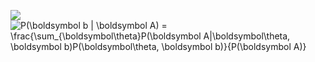 
<img src="https://www.codecogs.com/eqnedit.php?latex=P(\boldsymbol&space;b&space;|&space;\boldsymbol&space;A)&space;=&space;\frac{\sum_{\boldsymbol\theta}P(\boldsymbol&space;A|\boldsymbol\theta,&space;\boldsymbol&space;b)P(\boldsymbol\theta,&space;\boldsymbol&space;b)}{P(\boldsymbol&space;A)}" target="_blank"><img src="https://latex.codecogs.com/gif.latex?P(\boldsymbol&space;b&space;|&space;\boldsymbol&space;A)&space;=&space;\frac{\sum_{\boldsymbol\theta}P(\boldsymbol&space;A|\boldsymbol\theta,&space;\boldsymbol&space;b)P(\boldsymbol\theta,&space;\boldsymbol&space;b)}{P(\boldsymbol&space;A)}" title="P(\boldsymbol b | \boldsymbol A) = \frac{\sum_{\boldsymbol\theta}P(\boldsymbol A|\boldsymbol\theta, \boldsymbol b)P(\boldsymbol\theta, \boldsymbol b)}{P(\boldsymbol A)}">
